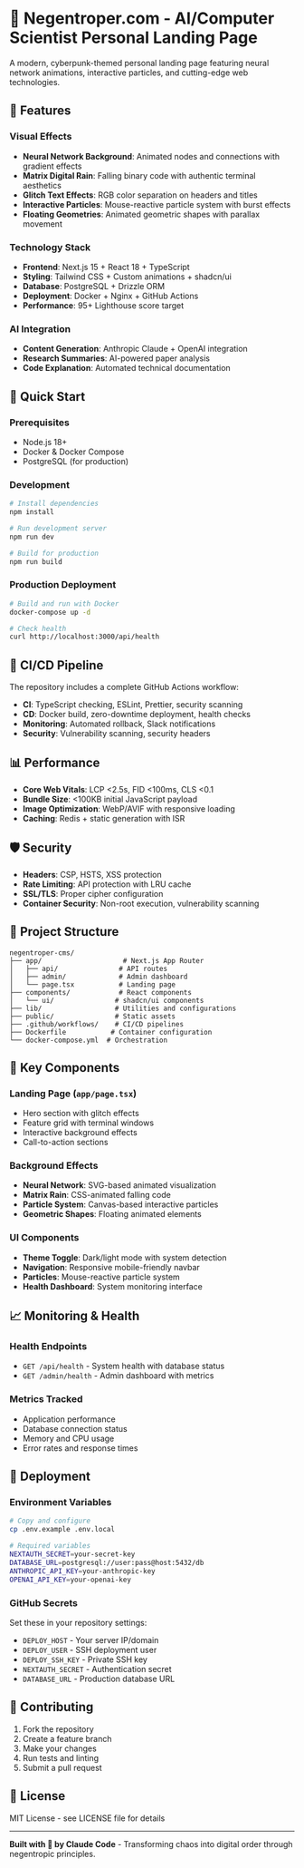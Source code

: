# 🧠 Negentroper.com - AI/Computer Scientist Personal Landing Page

A modern, cyberpunk-themed personal landing page featuring neural network animations, interactive particles, and cutting-edge web technologies.

## 🎨 Features

### Visual Effects
- **Neural Network Background**: Animated nodes and connections with gradient effects
- **Matrix Digital Rain**: Falling binary code with authentic terminal aesthetics
- **Glitch Text Effects**: RGB color separation on headers and titles
- **Interactive Particles**: Mouse-reactive particle system with burst effects
- **Floating Geometries**: Animated geometric shapes with parallax movement

### Technology Stack
- **Frontend**: Next.js 15 + React 18 + TypeScript
- **Styling**: Tailwind CSS + Custom animations + shadcn/ui
- **Database**: PostgreSQL + Drizzle ORM
- **Deployment**: Docker + Nginx + GitHub Actions
- **Performance**: 95+ Lighthouse score target

### AI Integration
- **Content Generation**: Anthropic Claude + OpenAI integration
- **Research Summaries**: AI-powered paper analysis
- **Code Explanation**: Automated technical documentation

## 🚀 Quick Start

### Prerequisites
- Node.js 18+
- Docker & Docker Compose
- PostgreSQL (for production)

### Development
```bash
# Install dependencies
npm install

# Run development server
npm run dev

# Build for production
npm run build
```

### Production Deployment
```bash
# Build and run with Docker
docker-compose up -d

# Check health
curl http://localhost:3000/api/health
```

## 🔧 CI/CD Pipeline

The repository includes a complete GitHub Actions workflow:

- **CI**: TypeScript checking, ESLint, Prettier, security scanning
- **CD**: Docker build, zero-downtime deployment, health checks
- **Monitoring**: Automated rollback, Slack notifications
- **Security**: Vulnerability scanning, security headers

## 📊 Performance

- **Core Web Vitals**: LCP <2.5s, FID <100ms, CLS <0.1
- **Bundle Size**: <100KB initial JavaScript payload
- **Image Optimization**: WebP/AVIF with responsive loading
- **Caching**: Redis + static generation with ISR

## 🛡️ Security

- **Headers**: CSP, HSTS, XSS protection
- **Rate Limiting**: API protection with LRU cache
- **SSL/TLS**: Proper cipher configuration
- **Container Security**: Non-root execution, vulnerability scanning

## 📁 Project Structure

```
negentroper-cms/
├── app/                    # Next.js App Router
│   ├── api/               # API routes
│   ├── admin/             # Admin dashboard
│   └── page.tsx           # Landing page
├── components/            # React components
│   └── ui/               # shadcn/ui components
├── lib/                  # Utilities and configurations
├── public/               # Static assets
├── .github/workflows/    # CI/CD pipelines
├── Dockerfile           # Container configuration
└── docker-compose.yml  # Orchestration
```

## 🌟 Key Components

### Landing Page (`app/page.tsx`)
- Hero section with glitch effects
- Feature grid with terminal windows
- Interactive background effects
- Call-to-action sections

### Background Effects
- **Neural Network**: SVG-based animated visualization
- **Matrix Rain**: CSS-animated falling code
- **Particle System**: Canvas-based interactive particles
- **Geometric Shapes**: Floating animated elements

### UI Components
- **Theme Toggle**: Dark/light mode with system detection
- **Navigation**: Responsive mobile-friendly navbar
- **Particles**: Mouse-reactive particle system
- **Health Dashboard**: System monitoring interface

## 📈 Monitoring & Health

### Health Endpoints
- `GET /api/health` - System health with database status
- `GET /admin/health` - Admin dashboard with metrics

### Metrics Tracked
- Application performance
- Database connection status
- Memory and CPU usage
- Error rates and response times

## 🚀 Deployment

### Environment Variables
```bash
# Copy and configure
cp .env.example .env.local

# Required variables
NEXTAUTH_SECRET=your-secret-key
DATABASE_URL=postgresql://user:pass@host:5432/db
ANTHROPIC_API_KEY=your-anthropic-key
OPENAI_API_KEY=your-openai-key
```

### GitHub Secrets
Set these in your repository settings:
- `DEPLOY_HOST` - Your server IP/domain
- `DEPLOY_USER` - SSH deployment user
- `DEPLOY_SSH_KEY` - Private SSH key
- `NEXTAUTH_SECRET` - Authentication secret
- `DATABASE_URL` - Production database URL

## 🤝 Contributing

1. Fork the repository
2. Create a feature branch
3. Make your changes
4. Run tests and linting
5. Submit a pull request

## 📄 License

MIT License - see LICENSE file for details

---

**Built with 🧠 by Claude Code** - Transforming chaos into digital order through negentropic principles.